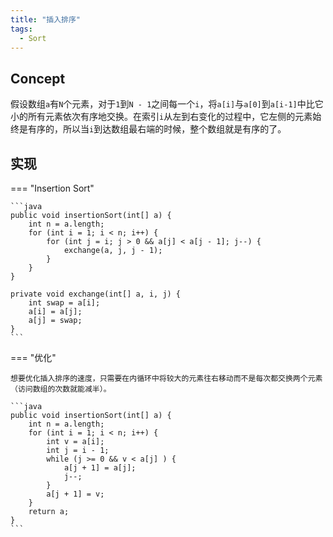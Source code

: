 ```yaml
---
title: "插入排序"
tags:
  - Sort
---
```


## Concept

假设数组`a`有`N`个元素，对于`1`到`N - 1`之间每一个`i`，将`a[i]`与`a[0]`到`a[i-1]`中比它小的所有元素依次有序地交换。在索引`i`从左到右变化的过程中，它左侧的元素始终是有序的，所以当`i`到达数组最右端的时候，整个数组就是有序的了。

## 实现

=== "Insertion Sort"

    ```java
    public void insertionSort(int[] a) {
        int n = a.length;
        for (int i = 1; i < n; i++) {
            for (int j = i; j > 0 && a[j] < a[j - 1]; j--) {
                exchange(a, j, j - 1);
            }
        }
    }

    private void exchange(int[] a, i, j) {
        int swap = a[i];
        a[i] = a[j];
        a[j] = swap;
    }
    ```

=== "优化"

    想要优化插入排序的速度，只需要在内循环中将较大的元素往右移动而不是每次都交换两个元素（访问数组的次数就能减半）。

    ```java
    public void insertionSort(int[] a) {
        int n = a.length;
        for (int i = 1; i < n; i++) {
            int v = a[i];
            int j = i - 1;
            while (j >= 0 && v < a[j] ) {
                a[j + 1] = a[j];
                j--;
            }
            a[j + 1] = v;
        }
        return a;
    }
    ```